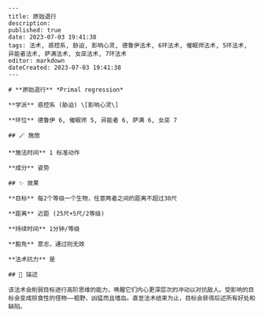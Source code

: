 
    ---
    title: 原始退行
    description: 
    published: true
    date: 2023-07-03 19:41:38
    tags: 法术, 惑控系, 胁迫, 影响心灵, 德鲁伊法术, 6环法术, 催眠师法术, 5环法术, 异能者法术, 萨满法术, 女巫法术, 7环法术
    editor: markdown
    dateCreated: 2023-07-03 19:41:38
    ---

    # **原始退行** *Primal regression*

    **学派** 惑控系 (胁迫) \[影响心灵\] 

    **环位** 德鲁伊 6, 催眠师 5, 异能者 6, 萨满 6, 女巫 7

    ## 🪄 施放

    **施法时间** 1 标准动作

    **成分** 姿势

    ## ✨ 效果 

    **目标** 每2个等级一个生物，任意两者之间的距离不超过30尺 

    **距离** 近距 (25尺+5尺/2等级)  

    **持续时间** 1分钟/等级 

    **豁免** 意志，通过则无效

    **法术抗力** 是

    ## 📖 描述

    该法术会削弱目标进行高阶思维的能力，唤醒它们内心更深层次的冲动以对抗敌人。受影响的目标会变成掠食性的怪物——粗野、凶猛而且嗜血。直至法术结束为止，目标会获得后述所有好处和缺陷。
    